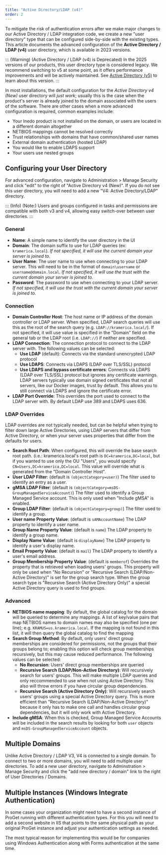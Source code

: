 ```yaml
---
title: "Active Directory/LDAP (v4)"
order: 2
---
```



To mitigate the risk of authentication errors after we make major changes to our Active Directory / LDAP integration code, we create a new "user directory" type that can be configured side-by-side with the existing types. This article documents the advanced configuration of the **Active Directory / LDAP (v4)** user directory, which is available in 2023 versions.

::: (Warning) (Active Directory / LDAP (v4) is Deprecated)
In the 2025 versions of our products, this user directory type is considered legacy. We recommend switching to v5 at some point, as it offers performance improvements and will be actively maintained. See [Active Directory (v5)](/docs/installation/security-ldap-active-directory/various-activedirectory-v5-advanced) to learn about this version.
:::

In most installations, the default configuration for the *Active Directory v4 (New)* user directory will *just work*; usually this is the case when the product's server is already joined to the domain associated with the users of the software. There are other cases when a more advanced configuration is required, common examples include:

- Your Inedo product is not installed on the domain, or users are located in a different domain altogether
- NETBIOS mappings cannot be resolved correctly
- Trust relationships with domains that have common/shared user names
- External domain authentication (hosted LDAP)
- You would like to enable LDAPS support
- Your users use nested groups

## Configuring your User Directory
For advanced configuration, navigate to Administration > Manage Security and click "edit" to the right of "Active Directory v4 (New)".  If you do not see this user directory, you will need to add a new "V4: Active Directory/LDAP" directory.

::: (Info) (Note:)
Users and groups configured in tasks and permissions are compatible with both v3 and v4, allowing easy switch-over between user directories.
:::

### General
- **Name**: A simple name to identify the user directory in the UI
- **Domain**: The domain suffix to use for LDAP queries (ex: `kramerica.local`).  *If not specified, it will use the current domain your server is joined to.*
- **User Name**: The user name to use when connecting to your LDAP server.  This will need to be in the format of `domain\username` or `username@domain.local`. *If not specified, it will use the trust with the current domain your server is joined to.*
- **Password**: The password to use when connecting to your LDAP server.  *If not specified, it will use the trust with the current domain your server is joined to.*

### Connection
- **Domain Controller Host**: The host name or IP address of the domain controller or LDAP server. When specified, LDAP search queries will use this as the root of the search query (e.g. `LDAP://kramerica.local/`).  If not specified, it will use value is specified in the "Domain" field on the general tab or the LDAP root (i.e. `LDAP://`) if neither are specified.
- **LDAP Connection**: The connection protocol to connect to the LDAP server with.  The following values can be selected:
   - **Use LDAP** (default): Connects via the standard unencrypted LDAP protocol
   - **Use LDAPS**: Connects via LDAPS (LDAP over TLS/SSL) protocol
   - **Use LDAPS and bypass certificate errors**: Connects via LDAPS (LDAP over TLS/SSL) protocol but ignores any certificate warnings.  LDAP servers typically use domain signed certificates that not all servers, like our Docker images, trust by default.  This allows you to still connect via LDAPS and ignore the certificate error.
- **LDAP Port Override**: This overrides the port used to connect to the LDAP server with.  By default LDAP use 389 and LDAPS uses 636.
 
 ### LDAP Overrides
 LDAP overrides are not typically needed, but can be helpful when trying to filter down large Active Directories, using LDAP servers that differ from Active Directory, or when your server uses properties that differ from the defaults for users.
 
 - **Search Root Path**: When configured, this will override the base search root path. (i.e.: kramerica.local's root path is `DC=kramerica,DC=local`, but if you wanted to use only the OU "Users", you would specify `CN=Users,DC=kramerica,DC=local`.  This value will override what is generated from the "Domain Controller Host".
 - **User LDAP Filter**: (default is `(objectCategory=user)`) The filter used to identify an entry as a user.
 - **gMSA LDAP Filter**: (default is `(objectCategory=msDS-GroupManagedServiceAccount)`) The filter used to identify a Group Managed Service account.  This is only used when "Include gMSA" is enabled.
 - **Group LDAP Filter**: (default is `(objectCategory=group)`) The filter used to identify a group.
 - **User name Property Value**: (default is `sAMAccountName`) The LDAP property to identify a user name.
 - **Group Name Property Value**: (default is `name`) The LDAP property to identify a group name.
 - **Display Name Value**: (default is `displayName`) The LDAP property to identify a user's display name.
 - **Email Property Value**:  (default is `mail`) The LDAP property to identify a user's email address.
 - **Group Membership Property Value**: (default is `memberof`) Overrides the property that is retrieved when loading users' groups.  This property will only be used when "No Recursion" or "Recursive Search (LDAP/Non-Active Directory)" is set for the group search type. When the group search type is "Recursive Search (Active Directory Only)" a special Active Directory query is used to find groups.
 
 ### Advanced
- **NETBIOS name mapping**: By default, the global catalog for the domain will be queried to determine any mappings. A list of key/value pairs that map NETBIOS names to domain names may also be specified (one per line); e.g. `KRAMUS=us.kramerica.local`.  If the mapping is not found in this list, it will then query the global catalog to find the mapping
- **Search Group Method**: By default, only users' direct group memberships are considered for permissions, not the groups that their groups belong to; enabling this option will check group memberships recursively, but this may cause reduced performance.  The following values can be selected:
   - **No Recursion**: Users' direct group memberships are queried
   - **Recursive Search (LDAP/Non-Active Directory)**: Will recursively search for users' groups.  This will make multiple LDAP queries and only reccommended to use when not using Active Directory.  This also will throw errors if you have circular group dependencies.
   - **Recursive Search (Active Directory Only)**: Will recursively search users' groups using a special Active Directory query.  This is more efficient than "Recursive Search (LDAP/Non-Active Directory)" because it only has to make one call and handles circular group dependencies, but it will only work with Active Directory.
- **Include gMSA**: When this is checked, Group Managed Service Accounts will be included in the search results by looking for both `user` objects and `msDS-GroupManagedServiceAccount` objects.

## Multiple Domains
Unlike Active Directory / LDAP V3, V4 is connected to a single domain.  To connect to two or more domains, you will need to add multiple user directories.  To add a new user directory, navigate to Adminstration > Manage Security and click the "add new directory / domain" link to the right of User Directories / Domains.

## Multiple Instances (Windows Integrate Authentication)
In some cases your organization might need to have a second instance of ProGet running with different authentication types. For this you will need to add a second website in IIS that points to the same physical path as your original ProGet instance and adjust your authentication settings as needed.

The most typical reason for implementing this would be for companies using Windows Authentication along with Forms authentication at the same time.